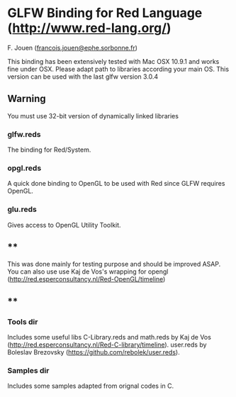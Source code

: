 # GLFW Binding for Red Language (http://www.red-lang.org/)F. Jouen (francois.jouen@ephe.sorbonne.fr)This binding has been extensively tested with Mac OSX 10.9.1 and works fine under OSX. Please adapt path to libraries according your main OS.This version can be used with the last glfw version 3.0.4 ## WarningYou must use 32-bit version of dynamically linked libraries ### glfw.reds The binding for Red/System.### opgl.reds A  quick done binding to OpenGL to be used with Red since GLFW requires OpenGL.### glu.reds Gives access to OpenGL Utility Toolkit.## **This was done mainly for testing purpose and should be improved ASAP.You can also use use Kaj de Vos's wrapping for opengl (http://red.esperconsultancy.nl/Red-OpenGL/timeline)## **### Tools dirIncludes some useful libsC-Library.reds  and math.reds  by Kaj de Vos (http://red.esperconsultancy.nl/Red-C-library/timeline).user.reds by Boleslav Brezovsky (https://github.com/rebolek/user.reds). ###  Samples dir Includes some samples adapted from orignal codes in C.